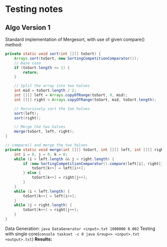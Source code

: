 # Testing notes

## Algo Version 1

Standard implementation of Mergesort, with use of given compare() method:

```java
private static void sort(int [][] toSort) {
    Arrays.sort(toSort, new SortingCompetitionComparator());
    // Base case
    if (toSort.length <= 1) {
        return;
    }

    // Split the array into two halves
    int mid = toSort.length / 2;
    int [][] left = Arrays.copyOfRange(toSort, 0, mid);
    int [][] right = Arrays.copyOfRange(toSort, mid, toSort.length);

    // Recursively sort the two halves
    sort(left);
    sort(right);

    // Merge the two halves
    merge(toSort, left, right);
}

// compare() and merge the two halves
private static void merge(int [][] toSort, int [][] left, int [][] right) {
    int i = 0, j = 0, k = 0;
    while (i < left.length && j < right.length) {
        if (new SortingCompetitionComparator().compare(left[i], right[j]) < 0) {
            toSort[k++] = left[i++];
        } else {
            toSort[k++] = right[j++];
        }
    }
    while (i < left.length) {
        toSort[k++] = left[i++];
    }
    while (j < right.length) {
        toSort[k++] = right[j++];
    }
}
```
Data Generation: ```java DataGenerator <input>.txt 1000000 0.002```
Testing with single core(```console taskset -c 0 java Group<> <input>.txt <output>.txt```)
**Results:**
